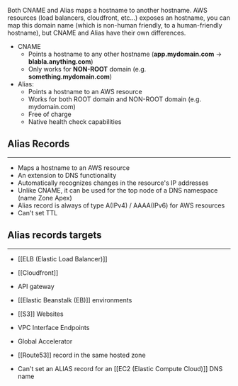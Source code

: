 Both CNAME and Alias maps a hostname to another hostname.
AWS resources (load balancers, cloudfront, etc...) exposes an hostname, you can map this domain name (which is non-human friendly, to a human-friendly hostname), but CNAME and Alias have their own differences.

- CNAME
	- Points a hostname to any other hostname (__app.mydomain.com__ -> __blabla.anything.com__)
	- Only works for __NON-ROOT__ domain (e.g. __something.mydomain.com__)
- Alias:
	- Points a hostname to an AWS resource 
	- Works for both ROOT domain and NON-ROOT domain (e.g. mydomain.com)
	- Free of charge
	- Native health check capabilities

## Alias Records
---
- Maps a hostname to an AWS resource
- An extension to DNS functionality
- Automatically recognizes changes in the resource's IP addresses
- Unlike CNAME, it can be used for the top node of a DNS namespace (name Zone Apex)
- Alias record is always of type A(IPv4) / AAAA(IPv6) for AWS resources
- Can't set TTL

## Alias records targets
---
- [[ELB (Elastic Load Balancer)]]
- [[Cloudfront]]
- API gateway
- [[Elastic Beanstalk (EB)]] environments
- [[S3]] Websites
- VPC Interface Endpoints
- Global Accelerator
- [[Route53]] record in the same hosted zone

- Can't set an ALIAS record for an [[EC2 (Elastic Compute Cloud)]] DNS name